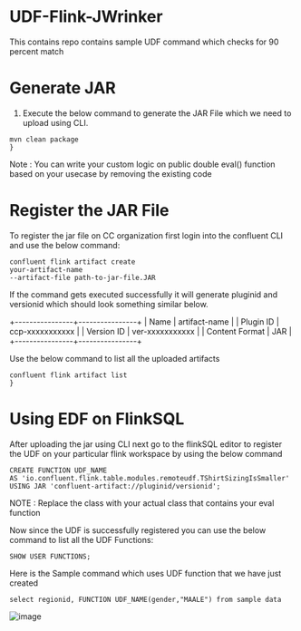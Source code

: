 # UDF-Flink-JWrinker
This contains repo contains sample UDF command which checks for 90 percent match

# Generate JAR 

1. Execute the below command to generate the JAR File which we need to upload using CLI.


```
mvn clean package
}
```

Note : You can write your custom logic on public double eval() function based on your usecase by removing the existing code


# Register the JAR File

 To register the jar file on CC organization first login into the confluent CLI and use the below command:

```
confluent flink artifact create 
your-artifact-name
--artifact-file path-to-jar-file.JAR
```
If the command gets executed successfully it will generate pluginid and versionid which should look something similar below.

+----------------+----------------+
| Name           | artifact-name    |
| Plugin ID      | ccp-xxxxxxxxxxx  |
| Version ID     | ver-xxxxxxxxxxx  |
| Content Format | JAR              |
+----------------+----------------+


Use the below command to list all the uploaded artifacts
```
confluent flink artifact list
}
```


# Using EDF on FlinkSQL

After uploading the jar using CLI next go to the flinkSQL editor to register the UDF on your particular flink workspace by using the below command


```
CREATE FUNCTION UDF_NAME 
AS 'io.confluent.flink.table.modules.remoteudf.TShirtSizingIsSmaller' 
USING JAR 'confluent-artifact://pluginid/versionid';
```

NOTE : Replace the class with your actual class that contains your eval function


Now since the UDF is successfully registered you can use the below command to list all the UDF Functions:

```
SHOW USER FUNCTIONS;
```

Here is the Sample command which uses UDF function that we have just created

```
select regionid, FUNCTION UDF_NAME(gender,"MAALE") from sample data
```

![image](https://github.com/Gokuldev-PS/UDF-Flink-JWrinker/assets/132561683/dc072c92-4e80-4c8f-bb43-10f4dcc85553)



